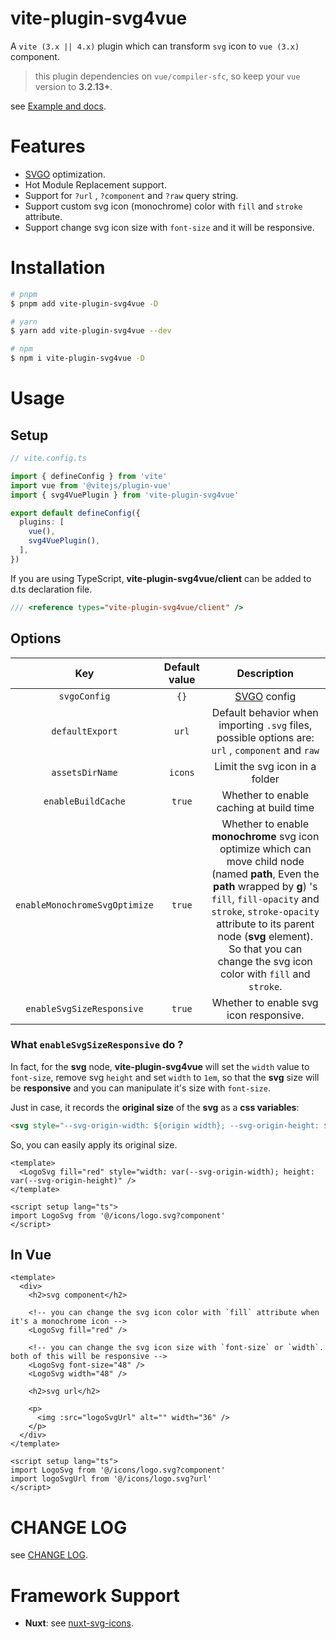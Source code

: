 # vite-plugin-svg4vue

A `vite (3.x || 4.x)` plugin which can transform `svg` icon to `vue (3.x)` component.

> this plugin dependencies on `vue/compiler-sfc`, so keep your `vue` version to **3.2.13+**.

see <a href="https://hongwenqing.com/vite-plugin-svg4vue/" target="_blank">Example and docs</a>.

# Features

- [SVGO](https://github.com/svg/svgo) optimization.
- Hot Module Replacement support.
- Support for `?url` , `?component` and `?raw` query string.
- Support custom svg icon (monochrome) color with `fill` and `stroke` attribute.
- Support change svg icon size with `font-size` and it will be responsive.

# Installation

```bash
# pnpm
$ pnpm add vite-plugin-svg4vue -D

# yarn
$ yarn add vite-plugin-svg4vue --dev

# npm
$ npm i vite-plugin-svg4vue -D
```

# Usage
## Setup

```ts
// vite.config.ts

import { defineConfig } from 'vite'
import vue from '@vitejs/plugin-vue'
import { svg4VuePlugin } from 'vite-plugin-svg4vue'

export default defineConfig({
  plugins: [
    vue(),
    svg4VuePlugin(),
  ],
})
```

If you are using TypeScript, **vite-plugin-svg4vue/client** can be added to d.ts declaration file.

``` ts
/// <reference types="vite-plugin-svg4vue/client" />
```

## Options

| Key | Default value | Description |
| :---: | :---: | :---: |
| `svgoConfig` | `{}` | [SVGO](https://github.com/svg/svgo) config |
| `defaultExport` | `url` | Default behavior when importing `.svg` files, possible options are: `url` , `component` and `raw` |
| `assetsDirName` | `icons` | Limit the svg icon in a folder |
| `enableBuildCache` | `true` | Whether to enable caching at build time |
| `enableMonochromeSvgOptimize` | `true` | Whether to enable **monochrome** svg icon optimize which can move child node (named **path**, Even the **path** wrapped by **g**) 's `fill`, `fill-opacity` and `stroke`, `stroke-opacity` attribute to its parent node (**svg** element). So that you can change the svg icon color with `fill` and `stroke`. |
| `enableSvgSizeResponsive` | `true` | Whether to enable svg icon responsive.  |


### What `enableSvgSizeResponsive` do ?

In fact, for the **svg** node, **vite-plugin-svg4vue** will set the `width` value to `font-size`, remove svg `height` and set `width` to `1em`, so that the **svg** size will be **responsive** and you can manipulate it's size with `font-size`.

Just in case, it records the **original size** of the **svg** as a **css variables**:

``` html
<svg style="--svg-origin-width: ${origin width}; --svg-origin-height: ${origin height};"></svg>
```

So, you can easily apply its original size.

```vue
<template>
  <LogoSvg fill="red" style="width: var(--svg-origin-width); height: var(--svg-origin-height)" />
</template>

<script setup lang="ts">
import LogoSvg from '@/icons/logo.svg?component'
</script>
```

## In Vue

```vue
<template>
  <div>
    <h2>svg component</h2>

    <!-- you can change the svg icon color with `fill` attribute when it's a monochrome icon -->
    <LogoSvg fill="red" />

    <!-- you can change the svg icon size with `font-size` or `width`. both of this will be responsive -->
    <LogoSvg font-size="48" />
    <LogoSvg width="48" />

    <h2>svg url</h2>

    <p>
      <img :src="logoSvgUrl" alt="" width="36" />
    </p>
  </div>
</template>

<script setup lang="ts">
import LogoSvg from '@/icons/logo.svg?component'
import logoSvgUrl from '@/icons/logo.svg?url'
</script>
```

# CHANGE LOG

see <a href="./CHANGELOG.md" target="_blank">CHANGE LOG</a>.

# Framework Support

- **Nuxt**: see <a href="https://github.com/yisibell/nuxt-svg-icons" target="_blank">nuxt-svg-icons</a>.
